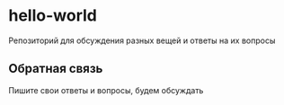 # hello-world
Репозиторий для обсуждения разных вещей и ответы на их вопросы 

## Обратная связь
Пишите свои ответы и вопросы, будем обсуждать 
